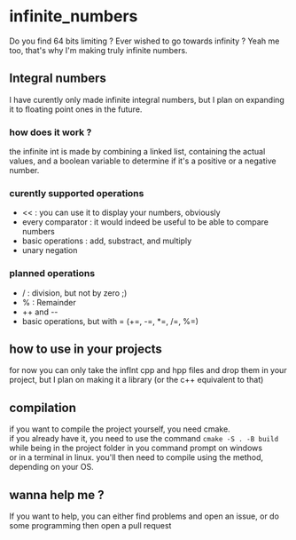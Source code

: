 # infinite_numbers

Do you find 64 bits limiting ? Ever wished to go towards infinity ? Yeah me too, that's why I'm making truly infinite numbers.

## Integral numbers

I have curently only made infinite integral numbers, but I plan on expanding it to floating point ones in the future.

### how does it work ?

the infinite int is made by combining a linked list, containing the actual values, and a boolean variable to determine if it's a positive or a negative number.

### curently supported operations

- << : you can use it to display your numbers, obviously
- every comparator : it would indeed be useful to be able to compare numbers
- basic operations : add, substract, and multiply
- unary negation

### planned operations

- / : division, but not by zero ;)
- % : Remainder
- ++ and --
- basic operations, but with = (+=, -=, *=, /=, %=)

## how to use in your projects

for now you can only take the infInt cpp and hpp files and drop them in your project, but I plan on making it a library (or the c++ equivalent to that)

## compilation

if you want to compile the project yourself, you need cmake.  
if you already have it, you need to use the command ```cmake -S . -B build``` while being in the project folder in you command prompt on windows  
or in a terminal in linux.
you'll then need to compile using the method, depending on your OS.

## wanna help me ?

If you want to help, you can either find problems and open an issue, or do some programming then open a pull request
